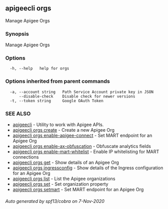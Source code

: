 ## apigeecli orgs

Manage Apigee Orgs

### Synopsis

Manage Apigee Orgs

### Options

```
  -h, --help   help for orgs
```

### Options inherited from parent commands

```
  -a, --account string   Path Service Account private key in JSON
      --disable-check    Disable check for newer versions
  -t, --token string     Google OAuth Token
```

### SEE ALSO

* [apigeecli](apigeecli.md)	 - Utility to work with Apigee APIs.
* [apigeecli orgs create](apigeecli_orgs_create.md)	 - Create a new Apigee Org
* [apigeecli orgs enable-apigee-connect](apigeecli_orgs_enable-apigee-connect.md)	 - Set MART endpoint for an Apigee Org
* [apigeecli orgs enable-ax-obfuscation](apigeecli_orgs_enable-ax-obfuscation.md)	 - Obfuscate analytics fields
* [apigeecli orgs enable-mart-whitelist](apigeecli_orgs_enable-mart-whitelist.md)	 - Enable IP whitelisting for MART connections
* [apigeecli orgs get](apigeecli_orgs_get.md)	 - Show details of an Apigee Org
* [apigeecli orgs ingressconfig](apigeecli_orgs_ingressconfig.md)	 - Show details of the Ingress configuration for an Apigee Org
* [apigeecli orgs list](apigeecli_orgs_list.md)	 - List the Apigee organizations
* [apigeecli orgs set](apigeecli_orgs_set.md)	 - Set organization property
* [apigeecli orgs setmart](apigeecli_orgs_setmart.md)	 - Set MART endpoint for an Apigee Org

###### Auto generated by spf13/cobra on 7-Nov-2020
